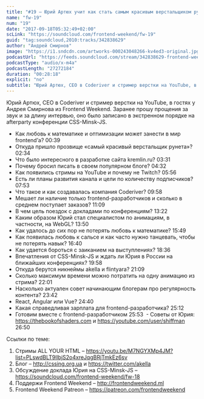 ```yaml
---
title: "#19 – Юрий Артюх учит как стать самым красивым верстальщиком рунета"
name: "fw-19"
num: "19"
date: "2017-09-18T05:32:49+02:00"
scLink: "https://soundcloud.com/frontend-weekend/fw-19"
guid: "tag:soundcloud,2010:tracks/342838629"
author: "Андрей Смирнов"
image: "https://i1.sndcdn.com/artworks-000243048266-kv4ed3-original.jpg"
podcastUrl: "https://feeds.soundcloud.com/stream/342838629-frontend-weekend-fw-19.m4a"
podcastType: "audio/x-m4a"
podcastLength: "27272184"
duration: "00:28:18"
explicit: "no"
subtitle: "Юрий Артюх, CEO в Coderiver и стример верстки на YouTube, в гостях у Андрея Смирнова из Frontend Weekend. "
---
```

Юрий Артюх, CEO в Coderiver и стример верстки на YouTube, в гостях у Андрея Смирнова из Frontend Weekend. Заранее прошу прощения за звук и за длину интервью, оно было записано в экстренном порядке на afterparty конференции CSS-Minsk-JS.

- Как любовь к математике и оптимизации может занести в мир frontend’а? 00:39
- Откуда пришло прозвище «самый красивый верстальщик рунета»? 02:34
- Что было интересного в разработке сайта kremlin.ru? 03:31
- Почему бросил писать в своем популярном блоге? 04:32
- Как появились стримы на YouTube и почему не Twitch? 05:56
- Есть ли планы развития канала и цели по количеству подписчиков? 07:53
- Что такое и как создавалась компания Coderiver? 09:58
- Мешает ли наличие только frontend-разработчиков и сколько в среднем поступает заказов? 11:09
- В чем цель поездок с докладами по конференциям? 13:22
- Каким образом Юрий стал специалистом по анимациям, в частности, на WebGL? 13:50
- Как удалось до сих пор не потерять любовь к математике? 15:49
- Как появилась любовь к сальсе и как часто нужно танцевать, чтобы не потерять навык? 16:40
- Как удается бороться с заиканием на выступлениях? 18:36
- Впечатления от CSS-Minsk-JS и ждать ли Юрия в России на ближайших конференциях? 19:58
- Откуда берутся никнеймы akella и flintyara? 21:09
- Сколько максимум времени можно потратить на одну анимацию из стрима? 22:01
- Насколько актуален совет начинающим блогерам про регулярность контента? 23:42 
- React, Angular или Vue? 24:40
- Какая справедливая зарплата для frontend-разработчика? 25:12
- Готовим вместе с frontend-разработчиком 25:53
 - Советы от Юрия: https://thebookofshaders.com и https://youtube.com/user/shiffman 26:50

Ссылки по теме:
1) Стримы ALL YOUR HTML – https://youtu.be/M7NGYXMp4JM?list=PLswdBLT9llbjS2o4xreJqgBRjTmkEz6sv
2) Блог – http://cssing.org.ua и https://twitter.com/akella
3) Обсуждение доклада Юрия на CSS-Minsk-JS – https://soundcloud.com/frontend-weekend/fw-18
4) Поддержи Frontend Weekend – http://frontendweekend.ml
5) Frontend Weekend Patreon – https://patreon.com/frontendweekend